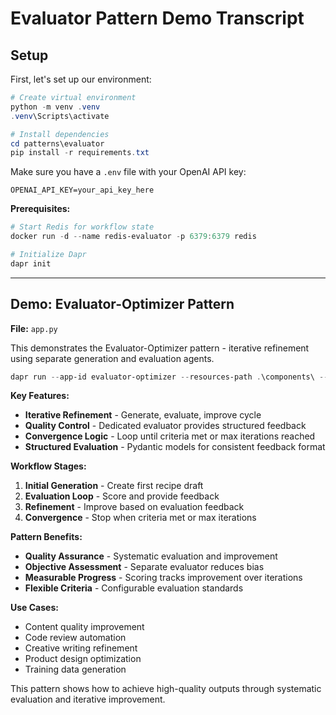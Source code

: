 # Evaluator Pattern Demo Transcript

## Setup
First, let's set up our environment:

```powershell
# Create virtual environment
python -m venv .venv
.venv\Scripts\activate

# Install dependencies
cd patterns\evaluator
pip install -r requirements.txt
```

Make sure you have a `.env` file with your OpenAI API key:
```
OPENAI_API_KEY=your_api_key_here
```

**Prerequisites:**
```powershell
# Start Redis for workflow state
docker run -d --name redis-evaluator -p 6379:6379 redis

# Initialize Dapr
dapr init
```

---

## Demo: Evaluator-Optimizer Pattern
**File:** `app.py`

This demonstrates the Evaluator-Optimizer pattern - iterative refinement using separate generation and evaluation agents.

```powershell
dapr run --app-id evaluator-optimizer --resources-path .\components\ -- python app.py
```

**Key Features:**
- **Iterative Refinement** - Generate, evaluate, improve cycle
- **Quality Control** - Dedicated evaluator provides structured feedback
- **Convergence Logic** - Loop until criteria met or max iterations reached
- **Structured Evaluation** - Pydantic models for consistent feedback format

**Workflow Stages:**
1. **Initial Generation** - Create first recipe draft
2. **Evaluation Loop** - Score and provide feedback
3. **Refinement** - Improve based on evaluation feedback
4. **Convergence** - Stop when criteria met or max iterations

**Pattern Benefits:**
- **Quality Assurance** - Systematic evaluation and improvement
- **Objective Assessment** - Separate evaluator reduces bias
- **Measurable Progress** - Scoring tracks improvement over iterations
- **Flexible Criteria** - Configurable evaluation standards

**Use Cases:**
- Content quality improvement
- Code review automation
- Creative writing refinement
- Product design optimization
- Training data generation

This pattern shows how to achieve high-quality outputs through systematic evaluation and iterative improvement.
